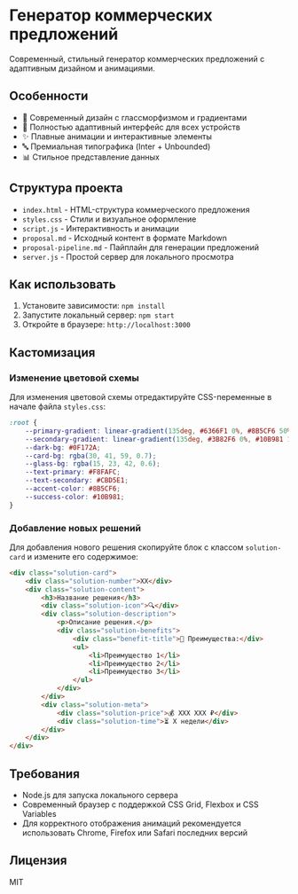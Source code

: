 # Генератор коммерческих предложений

Современный, стильный генератор коммерческих предложений с адаптивным дизайном и анимациями.

## Особенности

- 🎨 Современный дизайн с глассморфизмом и градиентами
- 📱 Полностью адаптивный интерфейс для всех устройств
- ✨ Плавные анимации и интерактивные элементы
- 🔤 Премиальная типографика (Inter + Unbounded)
- 📊 Стильное представление данных

## Структура проекта

- `index.html` - HTML-структура коммерческого предложения
- `styles.css` - Стили и визуальное оформление
- `script.js` - Интерактивность и анимации
- `proposal.md` - Исходный контент в формате Markdown
- `proposal-pipeline.md` - Пайплайн для генерации предложений
- `server.js` - Простой сервер для локального просмотра

## Как использовать

1. Установите зависимости: `npm install`
2. Запустите локальный сервер: `npm start`
3. Откройте в браузере: `http://localhost:3000`

## Кастомизация

### Изменение цветовой схемы

Для изменения цветовой схемы отредактируйте CSS-переменные в начале файла `styles.css`:

```css
:root {
    --primary-gradient: linear-gradient(135deg, #6366F1 0%, #8B5CF6 50%, #EC4899 100%);
    --secondary-gradient: linear-gradient(135deg, #3B82F6 0%, #10B981 100%);
    --dark-bg: #0F172A;
    --card-bg: rgba(30, 41, 59, 0.7);
    --glass-bg: rgba(15, 23, 42, 0.6);
    --text-primary: #F8FAFC;
    --text-secondary: #CBD5E1;
    --accent-color: #8B5CF6;
    --success-color: #10B981;
}
```

### Добавление новых решений

Для добавления нового решения скопируйте блок с классом `solution-card` и измените его содержимое:

```html
<div class="solution-card">
    <div class="solution-number">XX</div>
    <div class="solution-content">
        <h3>Название решения</h3>
        <div class="solution-icon">🔍</div>
        <div class="solution-description">
            <p>Описание решения.</p>
            <div class="solution-benefits">
                <div class="benefit-title">🚀 Преимущества:</div>
                <ul>
                    <li>Преимущество 1</li>
                    <li>Преимущество 2</li>
                    <li>Преимущество 3</li>
                </ul>
            </div>
        </div>
        <div class="solution-meta">
            <div class="solution-price">💰 XXX XXX ₽</div>
            <div class="solution-time">⏳ X недели</div>
        </div>
    </div>
</div>
```

## Требования

- Node.js для запуска локального сервера
- Современный браузер с поддержкой CSS Grid, Flexbox и CSS Variables
- Для корректного отображения анимаций рекомендуется использовать Chrome, Firefox или Safari последних версий

## Лицензия

MIT 